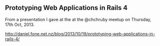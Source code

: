 ## Prototyping Web Applications in Rails 4

From a presentation I gave at the at the @chchruby meetup on Thursday, 17th Oct, 2013.

http://daniel.fone.net.nz/blog/2013/10/19/prototyping-web-applications-in-rails-4/

